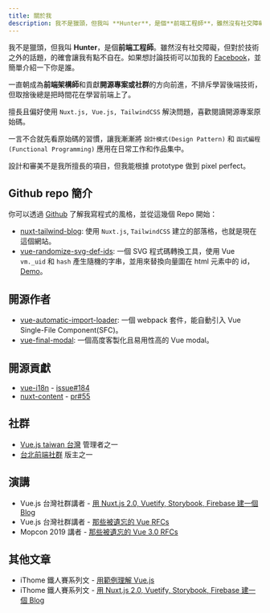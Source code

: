 ```yaml
---
title: 關於我
description: 我不是獵頭，但我叫 **Hunter**，是個**前端工程師**，雖然沒有社交障礙，但對於技術之外的話題，的確會讓我有點不自在，如果想討論技術可以加我的 [Facebook](https://www.facebook.com/hunterliu1003)，並簡單介紹一下你是誰。
---
```


我不是獵頭，但我叫 **Hunter**，是個**前端工程師**。雖然沒有社交障礙，但對於技術之外的話題，的確會讓我有點不自在。如果想討論技術可以加我的 [Facebook](https://www.facebook.com/hunterliu1003)，並簡單介紹一下你是誰。

一直朝成為**前端架構師**和貢獻**開源專案或社群**的方向前進，不排斥學習後端技術，但取捨後總是把時間花在學習前端上了。

擅長且偏好使用 `Nuxt.js, Vue.js, TailwindCSS` 解決問題，喜歡閱讀開源專案原始碼。

一言不合就先看原始碼的習慣，讓我漸漸將 `設計模式(Design Pattern)` 和 `函式編程(Functional Programming)` 應用在日常工作和作品集中。

設計和審美不是我所擅長的項目，但我能根據 prototype 做到 pixel perfect。

## Github repo 簡介

你可以透過 [Github](https://github.com/hunterliu1003) 了解我寫程式的風格，並從這幾個 Repo 開始：

- [nuxt-tailwind-blog](https://github.com/hunterliu1003/nuxt-tailwind-blog): 使用 `Nuxt.js`, `TailwindCSS` 建立的部落格，也就是現在這個網站。
- [vue-randomize-svg-def-ids](https://github.com/hunterliu1003/vue-randomize-svg-def-ids): 一個 SVG 程式碼轉換工具，使用 Vue `vm._uid` 和 `hash` 產生隨機的字串，並用來替換向量圖在 html 元素中的 id，[Demo](https://hunterliu1003.github.io/vue_randomize_svg_def_ids/)。 

## 開源作者

- [vue-automatic-import-loader](https://github.com/hunterliu1003/vue-automatic-import-loader): 一個 webpack 套件，能自動引入 Vue Single-File Component(SFC)。
- [vue-final-modal](https://github.com/hunterliu1003/vue-final-modal): 一個高度客製化且易用性高的 Vue modal。

## 開源貢獻

- [vue-i18n](https://github.com/kazupon/vue-i18n) - [issue#184](https://github.com/kazupon/vue-i18n/issues/184#issuecomment-446591824)
- [nuxt-content](https://github.com/nuxt/content) - [pr#55](https://github.com/nuxt/content/pull/55)

## 社群

- [Vue.js taiwan 台灣](https://www.facebook.com/groups/vuejs.tw/) 管理者之一
- [台北前端社群](https://www.facebook.com/groups/f2e.taipei/) 版主之一

## 演講

- Vue.js 台灣社群講者 - [用 Nuxt.js 2.0, Vuetify, Storybook, Firebase 建一個 Blog](https://vuejs.kktix.cc/events/meetup-201811)
- Vue.js 台灣社群講者 - [那些被遺忘的 Vue RFCs](https://vuejs.kktix.cc/events/v-tw-meetup-004)
- Mopcon 2019 講者 - [那些被遺忘的 Vue 3.0 RFCs](https://mopcon.org/2019/schedule_unconf/)

## 其他文章

- iThome 鐵人賽系列文 - [用範例理解 Vue.js](https://ithelp.ithome.com.tw/users/20107107/ironman/1243)
- iThome 鐵人賽系列文 - [用 Nuxt.js 2.0, Vuetify, Storybook, Firebase 建一個 Blog](https://ithelp.ithome.com.tw/users/20107107/ironman/1614)